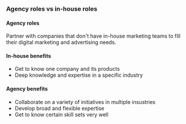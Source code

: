 ### Agency roles vs in-house roles

#### Agency roles

Partner with companies that don't have in-house marketing teams to fill their digital marketing and advertising needs.


#### In-house benefits

- Get to know one company and its products
- Deep knowledge and expertise in a specific industry


#### Agency benefits

- Collaborate on a variety of initiatives in multiple insustries
- Develop broad and flexible expertise
- Get to know certain skill sets very well